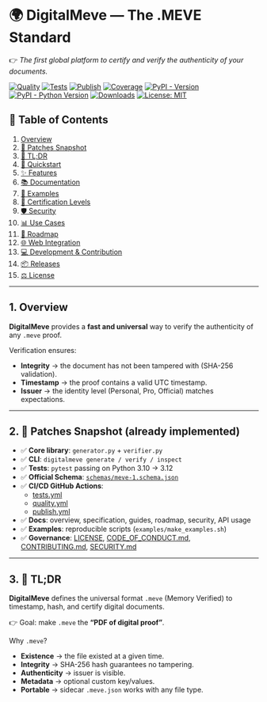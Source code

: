 # 🌍 DigitalMeve — The .MEVE Standard

👉 *The first global platform to certify and verify the authenticity of your documents.*

[![Quality](https://github.com/BACOUL/digitalmeve/actions/workflows/quality.yml/badge.svg?branch=main)](https://github.com/BACOUL/digitalmeve/actions/workflows/quality.yml)
[![Tests](https://github.com/BACOUL/digitalmeve/actions/workflows/tests.yml/badge.svg?branch=main)](https://github.com/BACOUL/digitalmeve/actions/workflows/tests.yml)
[![Publish](https://github.com/BACOUL/digitalmeve/actions/workflows/publish.yml/badge.svg?branch=main)](https://github.com/BACOUL/digitalmeve/actions/workflows/publish.yml)
[![Coverage](https://img.shields.io/badge/coverage-90%25-brightgreen.svg)](https://codecov.io/gh/BACOUL/digitalmeve)
[![PyPI - Version](https://img.shields.io/pypi/v/digitalmeve.svg?label=DigitalMeve&logo=pypi)](https://pypi.org/project/digitalmeve/)
[![PyPI - Python Version](https://img.shields.io/pypi/pyversions/digitalmeve.svg?logo=python&label=Python)](https://pypi.org/project/digitalmeve/)
[![Downloads](https://pepy.tech/badge/digitalmeve)](https://pepy.tech/project/digitalmeve)
[![License: MIT](https://img.shields.io/badge/License-MIT-green.svg)](LICENSE)


## 📑 Table of Contents

1. [Overview](#overview)
2. [🚀 Patches Snapshot](#patches)
3. [📖 TL;DR](#tldr)
4. [🔧 Quickstart](#quickstart)
5. [✨ Features](#features)
6. [📚 Documentation](#documentation)
7. [🧪 Examples](#examples)
8. [🔑 Certification Levels](#certification-levels)
9. [🛡 Security](#security)
10. [📊 Use Cases](#use-cases)
11. [🚀 Roadmap](#roadmap)
12. [🌐 Web Integration](#web-integration)
13. [💻 Development & Contribution](#development)
14. [📦 Releases](#releases)
15. [⚖ License](#license)

---

<a id="overview"></a>
## 1. Overview

**DigitalMeve** provides a **fast and universal** way to verify the authenticity of any `.meve` proof.

Verification ensures:
- **Integrity** → the document has not been tampered with (SHA-256 validation).
- **Timestamp** → the proof contains a valid UTC timestamp.
- **Issuer** → the identity level (Personal, Pro, Official) matches expectations.

---

<a id="patches"></a>
## 2. 🚀 Patches Snapshot (already implemented)

- ✅ **Core library**: `generator.py` + `verifier.py`
- ✅ **CLI**: `digitalmeve generate / verify / inspect`
- ✅ **Tests**: `pytest` passing on Python 3.10 → 3.12
- ✅ **Official Schema**: [`schemas/meve-1.schema.json`](schemas/meve-1.schema.json)
- ✅ **CI/CD GitHub Actions**:
  - [tests.yml](.github/workflows/tests.yml)
  - [quality.yml](.github/workflows/quality.yml)
  - [publish.yml](.github/workflows/publish.yml)
- ✅ **Docs**: overview, specification, guides, roadmap, security, API usage
- ✅ **Examples**: reproducible scripts (`examples/make_examples.sh`)
- ✅ **Governance**: [LICENSE](LICENSE), [CODE_OF_CONDUCT.md](CODE_OF_CONDUCT.md), [CONTRIBUTING.md](CONTRIBUTING.md), [SECURITY.md](SECURITY.md)

---

<a id="tldr"></a>
## 3. 📖 TL;DR

**DigitalMeve** defines the universal format `.meve` (Memory Verified) to timestamp, hash, and certify digital documents.

👉 Goal: make `.meve` the **“PDF of digital proof”**.

Why `.meve`?
- **Existence** → the file existed at a given time.
- **Integrity** → SHA-256 hash guarantees no tampering.
- **Authenticity** → issuer is visible.
- **Metadata** → optional custom key/values.
- **Portable** → sidecar `.meve.json` works with any file type.
